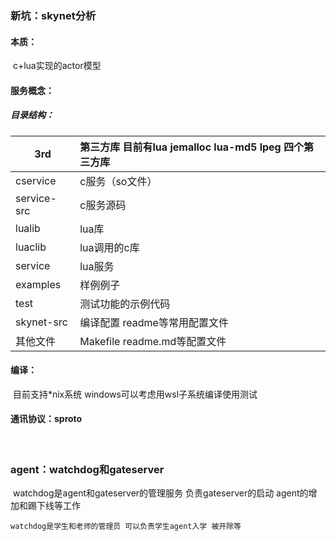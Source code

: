### 新坑：skynet分析



#### 本质：

​	c+lua实现的actor模型

#### 服务概念：

#### 	

##### 目录结构：

| 3rd         | 第三方库 目前有lua jemalloc lua-md5 lpeg 四个第三方库 |
| ----------- | :---------------------------------------------------- |
| cservice    | c服务（so文件）                                       |
| service-src | c服务源码                                             |
| lualib      | lua库                                                 |
| luaclib     | lua调用的c库                                          |
| service     | lua服务                                               |
| examples    | 样例例子                                              |
| test        | 测试功能的示例代码                                    |
| skynet-src  | 编译配置 readme等常用配置文件                         |
| 其他文件    | Makefile readme.md等配置文件                          |

#### 编译：

​	目前支持*nix系统 windows可以考虑用wsl子系统编译使用测试

#### 通讯协议：sproto

​	

### agent：watchdog和gateserver

​	watchdog是agent和gateserver的管理服务 负责gateserver的启动 agent的增加和踢下线等工作

 	watchdog是学生和老师的管理员 可以负责学生agent入学 被开除等

​	

